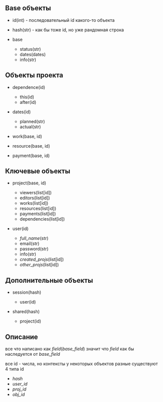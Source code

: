 Base объекты
------------

* id(int) - последовательный id какого-то объекта

* hash(str) - как бы тоже id, но уже рандомная строка

* base
    - status(str)
    - dates(dates)
    - info(str)

Объекты проекта
---------------

* dependence(id)
    - this(id)
    - after(id)

* dates(id)
    - planned(str)
    - actual(str)

* work(base, id)

* resource(base, id)

* payment(base, id)

Ключевые объекты
----------------

* project(base, id)
    - viewers(list[id])
    - editors(list[id])
    - works(list[id])
    - resources(list[id])
    - payments(list[id])
    - dependencies(list[id])

* user(id)
    - *full_name*(str)
    - email(str)
    - password(str)
    - info(str)
    - *created_projs*(list[id])
    - *other_projs*(list[id])

Дополнительные объекты
----------------------

* session(hash)
    - user(id)

* shared(hash)
    - project(id)

Описание
--------

все что написано как *field*(*base_field*)
значит что *field* как бы наследуется от *base_field*

все id - числа, но контексты у некоторых объектов разные
существуют 4 типа id
- *hash*
- *user_id*
- *proj_id*
- *obj_id*

